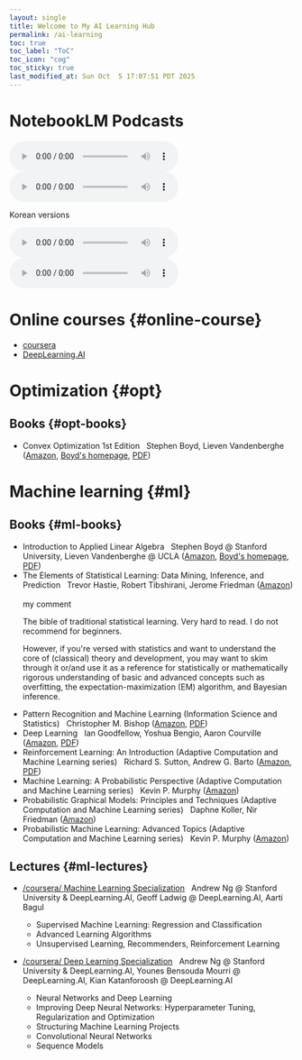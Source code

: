```yaml
---
layout: single
title: Welcome to My AI Learning Hub
permalink: /ai-learning
toc: true
toc_label: "ToC"
toc_icon: "cog"
toc_sticky: true
last_modified_at: Sun Oct  5 17:07:51 PDT 2025
---
```


<script>
	document.addEventListener('DOMContentLoaded', function() {
		var toggles = document.querySelectorAll('.foldable-toggle');

		toggles.forEach(function(toggle) {
			toggle.addEventListener('click', function() {
				this.classList.toggle('active');
				var content = this.nextElementSibling;
				if (content.style.display === 'block') {
					content.style.display = 'none';
				} else {
					content.style.display = 'block';
				}
			});
		});
	});
</script>

# NotebookLM Podcasts

<audio id="podcast-1" controls>
	<source type="audio/wav" src="https://sungheeyun-podcasts.github.io/resource/pages/ai-learning/NotebookLM/Sunghee's AI Learning Hub-01.wav">
	Your browser does not support this shorter audio element.
</audio>

<audio id="podcast-2" controls>
	<source type="audio/wav" src="https://sungheeyun-podcasts.github.io/resource/pages/ai-learning/NotebookLM/Sunghee's AI Learning Hub-02.wav">
	Your browser does not support this shorter audio element.
</audio>

Korean versions

<audio id="podcast-kor-1" controls>
	<source type="audio/wav" src="https://sungheeyun-podcasts.github.io/resource/pages/ai-learning/NotebookLM/Sunghee's AI Learning Hub-kor-02.wav">
	Your browser does not support this shorter audio element.
</audio>

<audio id="podcast-kor-2" controls>
	<source type="audio/wav" src="https://sungheeyun-podcasts.github.io/resource/pages/ai-learning/NotebookLM/Sunghee's AI Learning Hub-kor-01.wav">
	Your browser does not support this shorter audio element.
</audio>

# Online courses {#online-course}

- [coursera](https://www.coursera.org)
- [DeepLearning.AI](https://www.deeplearning.ai/courses)

# Optimization {#opt}

## Books {#opt-books}

- Convex Optimization 1st Edition
	&nbsp;
	Stephen Boyd, Lieven Vandenberghe
	(<a href="https://www.amazon.com/Convex-Optimization-Corrections-2008-Stephen/dp/0521833787/">Amazon</a>,
	<a href="https://stanford.edu/~boyd/cvxbook/">Boyd's homepage</a>,
	<a href="/resource/books/opt/Convex Optimization - Stephen Boyd and Lieven Vandenberghe.pdf">PDF</a>)

# Machine learning {#ml}

## Books {#ml-books}

- Introduction to Applied Linear Algebra
	&nbsp;
	Stephen Boyd @ Stanford University,
	Lieven Vandenberghe @ UCLA
	(<a href="https://www.amazon.com/Introduction-Applied-Linear-Algebra-Matrices/dp/1316518965/">Amazon</a>,
	<a href="https://stanford.edu/~boyd/vmls/">Boyd's homepage</a>,
	<a href="/resource/books/AI/Introduction to Applied Linear Algebra - Stephen Boyd and Lieven Vandenberghe.pdf">PDF</a>)
- The Elements of Statistical Learning: Data Mining, Inference, and Prediction
	&nbsp;
	Trevor Hastie, Robert Tibshirani, Jerome Friedman
	(<a href="https://www.amazon.com/Elements-Statistical-Learning-Prediction-Statistics/dp/0387848576/">Amazon</a>)
	&nbsp;
	<div class="foldable-toggle">my comment</div>
	<div class="foldable-content">
	<p>
		The bible of traditional statistical learning.
		Very hard to read.
		I do not recommend for beginners.
	</p>
	<p>
		However,
		if you're versed with statistics
		and want to understand the core of (classical) theory and development,
		you may want to skim through it
		or/and use it as a reference
		for statistically or mathematically rigorous understanding of basic and advanced
		concepts such as overfitting, the expectation-maximization (EM) algorithm,
		and Bayesian inference.
	</p>
	</div>
- Pattern Recognition and Machine Learning (Information Science and Statistics)
	&nbsp;
	Christopher M. Bishop
	(<a href="https://www.amazon.com/Pattern-Recognition-Learning-Information-Statistics/dp/0387310738/">Amazon</a>,
	<a href="/resource/books/AI/Pattern Recognition and Machine Learning - Bishop.pdf">PDF</a>)
- Deep Learning
	&nbsp;
	Ian Goodfellow, Yoshua Bengio, Aaron Courville
	(<a href="https://www.amazon.com/Deep-Learning-Adaptive-Computation-Machine/dp/0262035618/ref=sr_1_1">Amazon</a>,
	<a href="/resource/books/AI/Deep Learning - Goodfellow, Bengio, Courville.pdf">PDF</a>)
- Reinforcement Learning: An Introduction (Adaptive Computation and Machine Learning series)
	&nbsp;
	Richard S. Sutton, Andrew G. Barto
	(<a href="https://www.amazon.com/Reinforcement-Learning-Introduction-Adaptive-Computation/dp/0262039249/">Amazon</a>,
	<a href="/resource/books/AI/Reinforcement Learning - Richard S. Sutton and Andrew G. Barto.pdf">PDF</a>)
- Machine Learning: A Probabilistic Perspective (Adaptive Computation and Machine Learning series)
	&nbsp;
	Kevin P. Murphy
	(<a href="https://www.amazon.com/Machine-Learning-Probabilistic-Perspective-Computation/dp/0262018020/">Amazon</a>)
- Probabilistic Graphical Models: Principles and Techniques (Adaptive Computation and Machine Learning series)
	&nbsp;
	Daphne Koller, Nir Friedman
	(<a href="https://www.amazon.com/Probabilistic-Graphical-Models-Principles-Computation/dp/0262013193/">Amazon</a>)
- Probabilistic Machine Learning: Advanced Topics (Adaptive Computation and Machine Learning series)
	&nbsp;
	Kevin P. Murphy
	(<a href="https://www.amazon.com/Probabilistic-Machine-Learning-Advanced-Computation/dp/0262048434/">Amazon</a>)

## Lectures {#ml-lectures}

- [/coursera/ Machine Learning Specialization](https://www.coursera.org/specializations/machine-learning-introduction)
	&nbsp;
	Andrew Ng @ Stanford University &amp; DeepLearning.AI,
	Geoff Ladwig @ DeepLearning.AI,
	Aarti Bagul
	- Supervised Machine Learning: Regression and Classification
	- Advanced Learning Algorithms
	- Unsupervised Learning, Recommenders, Reinforcement Learning

- [/coursera/ Deep Learning Specialization](https://www.coursera.org/specializations/deep-learning)
	&nbsp;
	Andrew Ng @ Stanford University &amp; DeepLearning.AI,
	Younes Bensouda Mourri @ DeepLearning.AI,
	Kian Katanforoosh @ DeepLearning.AI
	- Neural Networks and Deep Learning
	- Improving Deep Neural Networks: Hyperparameter Tuning, Regularization and Optimization
	- Structuring Machine Learning Projects
	- Convolutional Neural Networks
	- Sequence Models

